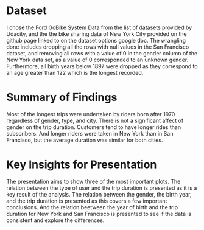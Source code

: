 # Dataset
I chose the Ford GoBike System Data from the list of datasets provided by Udacity, and the the bike sharing data of New York City provided on the github page linked to on the dataset options google doc. The wrangling done includes dropping all the rows with null values in the San Francisco dataset, and removing all rows with a value of 0 in the gender column of the New York data set, as a value of 0 corresponded to an unknown gender. Furthermore, all birth years below 1897 were dropped as they correspond to an age greater than 122 which is the longest recorded.

# Summary of Findings
Most of the longest trips were undertaken by riders born after 1970 regardless of gender, type, and city. There is not a significant affect of gender on the trip duration. Customers tend to have longer rides than subscribers. And longer riders were taken in New York than in San Francisco, but the average duration was similar for both cities.

# Key Insights for Presentation
The presentation aims to show three of the most important plots. The relation between the type of user and the trip duration is presented as it is a key result of the analysis. The relation between the gender, the birth year, and the trip duration is presented as this covers a few important conclusions. And the relation beetween the year of birth and the trip duration for New York and San Francisco is presented to see if the data is consistent and explore the differences.
